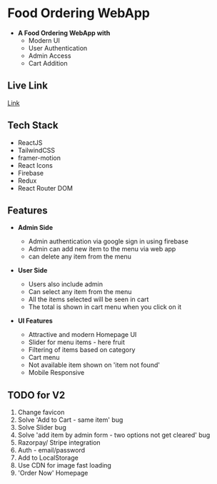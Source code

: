 # Food Ordering WebApp

- <b>A Food Ordering WebApp with</b>
  - Modern UI
  - User Authentication
  - Admin Access
  - Cart Addition

## Live Link

[Link](https://food-ordering-app-zeta.vercel.app/)

## Tech Stack

- ReactJS
- TailwindCSS
- framer-motion
- React Icons
- Firebase
- Redux
- React Router DOM

## Features

- <b>Admin Side</b>

  - Admin authentication via google sign in using firebase
  - Admin can add new item to the menu via web app
  - can delete any item from the menu

- <b>User Side</b>

  - Users also include admin
  - Can select any item from the menu
  - All the items selected will be seen in cart
  - The total is shown in cart menu when you click on it

- <b>UI Features</b>
  - Attractive and modern Homepage UI
  - Slider for menu items - here fruit
  - Filtering of items based on category
  - Cart menu
  - Not available item shown on 'item not found'
  - Mobile Responsive

## <b> TODO for V2 </b>
1. Change favicon
2. Solve 'Add to Cart - same item' bug
3. Solve Slider bug
4. Solve 'add item by admin form - two options not get cleared' bug
5. Razorpay/ Stripe integration
6. Auth - email/password
7. Add to LocalStorage
8. Use CDN for image fast loading
9. 'Order Now' Homepage 
